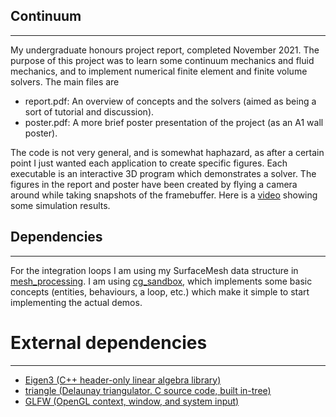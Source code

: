 ## Continuum
------------------------
My undergraduate honours project report, completed November 2021.
The purpose of this project was to learn some continuum mechanics and fluid mechanics, and to implement numerical finite element
and finite volume solvers. The main files are

- report.pdf: An overview of concepts and the solvers (aimed as being a sort of tutorial and discussion).
- poster.pdf: A more brief poster presentation of the project (as an A1 wall poster).

The code is not very general, and is somewhat haphazard, as after a certain point I just wanted each application to create specific figures.
Each executable is an interactive 3D program which demonstrates a solver. The figures in the report and poster have been created
by flying a camera around while taking snapshots of the framebuffer. Here is a [video](https://www.youtube.com/watch?v=m5He2x3gNz8) showing some simulation results.

## Dependencies
-----------------------
For the integration loops I am using my SurfaceMesh data structure in [mesh_processing](https://github.com/LucasPayne/mesh_processing).
I am using [cg_sandbox](https://github.com/LucasPayne/cg_sandbox), which implements some basic concepts (entities, behaviours, a loop, etc.) which make
it simple to start implementing the actual demos.

# External dependencies
-----------------------
- [Eigen3 (C++ header-only linear algebra library)](https://gitlab.com/libeigen/eigen)
- [triangle (Delaunay triangulator. C source code, built in-tree)](http://www.cs.cmu.edu/~quake/triangle.html)
- [GLFW (OpenGL context, window, and system input)](https://www.glfw.org/)
